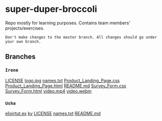 
# super-duper-broccoli

Repo mostly for learning purposes. Contains team members' projects/exercises.

```
Don't make changes to the master branch. All changes should go under your own branch.
```

## Branches

<!---->
### `Irene`
[LICENSE](https://github.com/Thimbus/super-duper-broccoli/blob/Irene/LICENSE)
[logo.jpg](https://github.com/Thimbus/super-duper-broccoli/blob/Irene/logo.jpg)
[names.txt](https://github.com/Thimbus/super-duper-broccoli/blob/Irene/names.txt)
[Product_Landing_Page.css](https://github.com/Thimbus/super-duper-broccoli/blob/Irene/Product_Landing_Page.css)
[Product_Landing_Page.html](https://github.com/Thimbus/super-duper-broccoli/blob/Irene/Product_Landing_Page.html)
[README.md](https://github.com/Thimbus/super-duper-broccoli/blob/Irene/README.md)
[Survey_Form.css](https://github.com/Thimbus/super-duper-broccoli/blob/Irene/Survey_Form.css)
[Survey_Form.html](https://github.com/Thimbus/super-duper-broccoli/blob/Irene/Survey_Form.html)
[video.mp4](https://github.com/Thimbus/super-duper-broccoli/blob/Irene/video.mp4)
[video.webm](https://github.com/Thimbus/super-duper-broccoli/blob/Irene/video.webm)

### `Usha`
[elixirtut.ex](https://github.com/Thimbus/super-duper-broccoli/blob/Usha/elixirtut.ex)
[kv](https://github.com/Thimbus/super-duper-broccoli/blob/Usha/kv)
[LICENSE](https://github.com/Thimbus/super-duper-broccoli/blob/Usha/LICENSE)
[names.txt](https://github.com/Thimbus/super-duper-broccoli/blob/Usha/names.txt)
[README.md](https://github.com/Thimbus/super-duper-broccoli/blob/Usha/README.md)


<!---->

